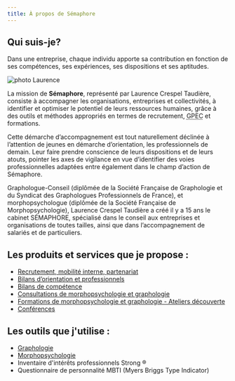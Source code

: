 ```yaml
---
title: À propos de Sémaphore
---
```


## Qui suis-je?

Dans une entreprise, chaque individu apporte sa contribution en fonction de ses compétences, ses expériences, ses dispositions et ses aptitudes.

<img src="/img/Laurence.jpg" class="float-right ml-4 md:ml-8 mt-4 mb-4 w-1/2 md:w-1/4 rounded-md"  alt="photo Laurence" />

La mission de **Sémaphore**, représenté par Laurence Crespel Taudière, consiste à accompagner les organisations, entreprises et collectivités, à identifier et optimiser le potentiel de leurs ressources humaines, grâce à des outils et méthodes appropriés en termes de recrutement, <abbr title="Gestion Prévisionnelle de l’Emploi et des Compétences"> GPEC</abbr> et formations.

Cette démarche d’accompagnement est tout naturellement déclinée à l’attention de jeunes en démarche d’orientation, les professionnels de demain. Leur faire prendre conscience de leurs dispositions et de leurs atouts, pointer les axes de vigilance en vue d’identifier des voies professionnelles adaptées entre également dans le champ d’action de Sémaphore.

Graphologue-Conseil (diplômée de la Société Française de Graphologie et du Syndicat des Graphologues Professionnels de France), et morphopsychologue (diplômée de la Société Française de Morphopsychologie), Laurence Crespel Taudière a créé il y a 15 ans le cabinet SÉMAPHORE, spécialisé dans le conseil aux entreprises et organisations de toutes tailles, ainsi que dans l’accompagnement de salariés et de particuliers.


## Les produits et services que je propose :

- [Recrutement, mobilité interne, partenariat](/content/entreprises.md)
- [Bilans d’orientation et professionnels](/content/orientation.md)
- [Bilans de compétence](/content/orientation.md)
- [Consultations de morphopsychologie et graphologie](/content/consultation.md)
- [Formations de morphopsychologie et graphologie - Ateliers découverte](/content/formation.md)
- [Conférences](https://semaphore.fr/formation#conf%C3%A9rences.md)

## Les outils que j'utilise :

- [Graphologie](https://www.graphologie.asso.fr) 
- [Morphopsychologie](http://www.morphopsy.com)
- Inventaire d'intérêts professionnels Strong ®
- Questionnaire de personnalité MBTI (Myers Briggs Type Indicator)

